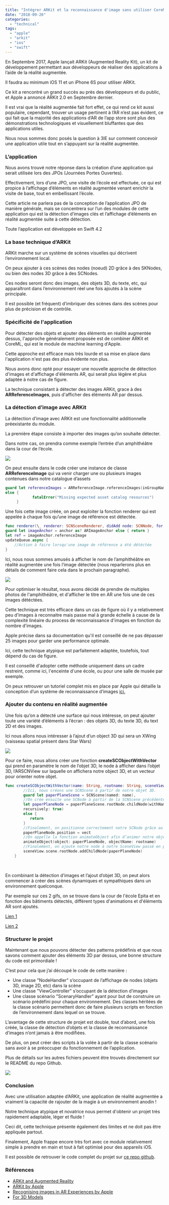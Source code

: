 ```yaml
---
title: "Intégrer ARKit et la reconnaissance d'image sans utiliser CoreML"
date: "2018-09-26"
categories: 
  - "technical"
tags: 
  - "apple"
  - "arkit"
  - "ios"
  - "swift"
---
```


En Septembre 2017, Apple lançait ARKit (Augmented Reality Kit), un kit de développement permettant aux développeurs de réaliser des applications à l’aide de la réalité augmentée.

Il faudra au minimum iOS 11 et un iPhone 6S pour utiliser ARKit.

Ce kit a rencontré un grand succès au près des développeurs et du public, et Apple a annoncé ARKit 2.0 en Septembre dernier.

Il est vrai que la réalité augmentée fait fort effet, ce qui rend ce kit aussi populaire, cependant, trouver un usage pertinent à l’AR n’est pas évident, ce qui fait que la majorité des applications d’AR de l’app store sont plus des démonstrations technologiques et visuellement bluffantes que des applications utiles.

Nous nous sommes donc posés la question à 3IE sur comment concevoir une application utile tout en s’appuyant sur la réalité augmentée.

### L’application

Nous avons trouvé notre réponse dans la création d’une application qui serait utilisée lors des JPOs (Journées Portes Ouvertes).

Effectivement, lors d’une JPO, une visite de l’école est effectuée, ce qui est propice à l’affichage d’éléments en réalité augmentée venant enrichir la visite de base, tout en embellissant l’école.

Cette article ne parlera pas de la conception de l’application JPO de manière générale, mais se concentrera sur l’un des modules de cette application qui est la détection d’images clés et l’affichage d’éléments en réalité augmentée suite à cette détection.

Toute l’application est développée en Swift 4.2

### La base technique d’ARKit

ARKit marche sur un système de scènes visuelles qui décrivent l’environnement local.

On peux ajouter à ces scènes des nodes (noeud) 2D grâce à des SKNodes, ou bien des nodes 3D grâce à des SCNodes.

Ces nodes seront donc des images, des objets 3D, du texte, etc, qui apparaîtront dans l’environnement réel une fois ajoutés à la scène principale.

Il est possible (et fréquent) d’imbriquer des scènes dans des scènes pour plus de précision et de contrôle.

### Spécificité de l'application

Pour détecter des objets et ajouter des éléments en réalité augmentée dessus, l'approche généralement proposée est de combiner ARKit et CoreML, qui est le module de machine learning d'Apple.

Cette approche est efficace mais très lourde et sa mise en place dans l'application n'est pas des plus évidente non plus.

Nous avons donc opté pour essayer une nouvelle approche de détection d'images et d'affichage d'éléments AR, qui serait plus légère et plus adaptée à notre cas de figure.

La technique consistant à détecter des images ARKit, grace à des **ARReferenceImages**, puis d'afficher des éléments AR par dessus.

### La détection d’image avec ARKit

La détection d’image avec ARKit est une fonctionnalité additionnelle préexistante du module.

La première étape consiste à importer des images qu’on souhaite détecter.

Dans notre cas, on prendra comme exemple l’entrée d’un amphithéâtre dans la cour de l’école.

[![](/assets/images/IMG_0861-min-300x225.jpg)](/assets/images/IMG_0861-min.jpg)

On peut ensuite dans le code créer une instance de classe **ARReferenceImage** qui va venir charger une ou plusieurs images contenues dans notre catalogue d’assets

```swift
guard let referenceImages = ARReferenceImage.referenceImages(inGroupNamed: ressourceFolder, bundle: nil)
else {
            fatalError("Missing expected asset catalog resources")
     }
```

Une fois cette image créée, on peut exploiter la fonction renderer qui est appelée à chaque fois qu’une image de référence est détectée.

```swift
func renderer(\_ renderer: SCNSceneRenderer, didAdd node: SCNNode, for anchor: ARAnchor) {
guard let imageAnchor = anchor as? ARImageAnchor else { return }
let ref = imageAnchor.referenceImage
updateQueue.async {
	//Action à faire lorsqu'une image de référence a été détéctée
}
```

Ici, nous nous sommes amusés à afficher le nom de l’amphithéâtre en réalité augmentée une fois l’image détectée (nous reparlerons plus en détails de comment faire cela dans le prochain paragraphe).

[![](/assets/images/Screen-Shot-2018-07-24-at-17.28.27-300x138.png)](/assets/images/Screen-Shot-2018-07-24-at-17.28.27.png)

Pour optimiser le résultat, nous avons décidé de prendre de multiples photos de l'amphithéâtre, et d'afficher le titre en AR une fois une de ces images détéctées.

Cette technique est très efficace dans un cas de figure où il y a relativement peu d'images à reconnaitre mais passe mal à grande échelle à cause de la complexité linéaire du process de reconnaissance d'images en fonction du nombre d'images.

Apple précise dans sa documentation qu'il est conseillé de ne pas dépasser 25 images pour garder une performance optimale.

Ici, cette technique atypique est parfaitement adaptée, toutefois, tout dépend du cas de figure.

Il est conseillé d'adopter cette méthode uniquement dans un cadre restreint, comme ici, l'enceinte d'une école, ou pour une salle de musée par exemple.

On peux retrouver un tutoriel complet mis en place par Apple qui détaille la conception d’un système de reconnaissance d’images [ici.](https://developer.apple.com/documentation/arkit/recognizing_images_in_an_ar_experience)

### Ajouter du contenu en réalité augmentée

Une fois qu’on a détecté une surface qui nous intéresse, on peut ajouter toute une variété d’éléments à l’écran : des objets 3D, du texte 3D, du text 2D et des images.

Ici nous allons nous intéresser à l’ajout d’un object 3D qui sera un XWing (vaisseau spatial présent dans Star Wars)

[![](/assets/images/Screen-Shot-2018-07-12-at-12.24.43-212x300.png)](/assets/images/Screen-Shot-2018-07-12-at-12.24.43.png)

Pour ce faire, nous allons créer une fonction **createSCObjectWithVector** qui prend en paramètre le nom de l’objet 3D, le node à afficher dans l’objet 3D, l’ARSCNView sur laquelle on affichera notre object 3D, et un vecteur pour orienter notre objet.

```swift
func createSCObjectWithVector(name: String, rootname: String, sceneView: ARSCNView, vect: SCNVector3) {
        //Ici, nous créons une SCNScene à partir de notre objet 3D.
        guard let paperPlaneScene = SCNScene(named: name),
        //On crée ensuite une SCNode à partir de la SCNScene précédente, qui va venir charger l’objet principal de la scène 
        let paperPlaneNode = paperPlaneScene.rootNode.childNode(withName rootname,
        recursively: true)
        else {
           return
        }
        //Finalement, on positionne correctement notre SCNode grâce au vecteur passé en paramètre.
        paperPlaneNode.position = vect
        //On appelle la fonction animateObject afin d’animer notre object si nécessaire.
        animateObject(object: paperPlaneNode, objectName: rootname)
        //Finalement, on ajoute notre node à notre SceneView passé en paramètre !
        sceneView.scene.rootNode.addChildNode(paperPlaneNode)
    }
```

 

En combinant la détection d’images et l’ajout d’objet 3D, on peut alors commencer à créer des scènes dynamiques et sympathiques dans un environnement quelconque.

Par exemple sur ces 2 gifs, on se trouve dans la cour de l'école Epita et en fonction des bâtiments détectés, différent types d'animations et d'éléments AR sont ajoutés.

[Lien 1](https://media.giphy.com/media/2j07MIdRQ6zZM8Jygz/giphy.gif)

[Lien 2](https://media.giphy.com/media/9GIS1n5ySXi6RgtGdO/giphy.gif)

### Structurer le projet

Maintenant que nous pouvons détecter des patterns prédéfinis et que nous savons comment ajouter des éléments 3D par dessus, une bonne structure du code est primordiale !

C’est pour cela que j’ai découpé le code de cette manière :

- Une classe "NodeHandler" s’occupant de l’affichage de nodes (objets 3D, image 2D, etc) dans la scène
- Une classe "ViewController" s’occupant de la détection d’images
- Une classe scénario "ScenaryHandler" ayant pour but de construire un scénario prédéfini pour chaque environnement. Des classes héritées de la classe scénario permettent donc de faire plusieurs scripts en fonction de l’environnement dans lequel on se trouve.

L’avantage de cette structure de projet est double, tout d’abord, une fois créée, la classe de détection d’objets et la classe de reconnaissance d’images n’ont jamais à être modifiées.

De plus, on peut créer des scripts à la volée à partir de la classe scénario sans avoir à se préoccuper du fonctionnement de l’application.

Plus de détails sur les autres fichiers peuvent être trouvés directement sur le README du repo Github.

[![](/assets/images/Screen-Shot-2018-07-24-at-17.47.04-206x300.png)](/assets/images/Screen-Shot-2018-07-24-at-17.47.04.png)

### Conclusion

Avec une utilisation adaptée d’ARKit, une application de réalité augmentée a vraiment la capacité de rajouter de la magie à un environnement anodin !

Notre technique atypique et novatrice nous permet d'obtenir un projet très rapidement adaptable, léger et fluide !

Ceci dit, cette technique présente également des limites et ne doit pas être appliquée partout.

Finalement, Apple frappe encore très fort avec ce module relativement simple à prendre en main et tout à fait optimisé pour des appareils iOS.

Il est possible de retrouver le code complet du projet sur [ce repo github](https://github.com/3IE/JPO-ImageDetection).

### Références

- [ARKit and Augmented Reality](https://www.raywenderlich.com/172543/augmented-reality-and-arkit-tutorial)
- [ARKit by Apple](https://developer.apple.com/documentation/arkit)
- [Recognising images in AR Experiences by Apple](https://developer.apple.com/documentation/arkit/recognizing_images_in_an_ar_experience)
- [For 3D Models](https://poly.google.com)
